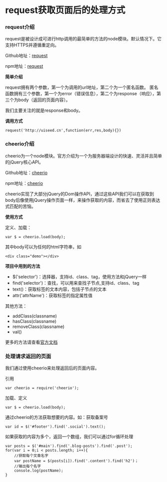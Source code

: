 # request获取页面后的处理方式

### request介绍
request是被设计成可进行http调用的最简单的方法的node模块。默认情况下。它支持HTTPS并遵循重定向。

Github地址：[request](https://github.com/request/request)

npm地址：[request](https://www.npmjs.com/package/request)

**简单介绍**

request拥有两个参数，第一个为调用的url地址，第二个为一个匿名函数。
匿名函数拥有三个参数，第一个为error（错误信息），第二个为response（响应），第三个为body（返回的页面内容）。

我们主要关注的就是response和body。

**调用方式**
```
request('http://uiseed.cn',function(err,res,body){})
```

### cheerio介绍
cheerio为一个node模块。官方介绍为一个为服务器端设计的快速、灵活并且简单的jQuery核心API。

Github地址：[cheerio](https://github.com/cheeriojs/cheerio)

npm地址：[cheerio](https://www.npmjs.com/package/cheerio)

cheerio实现了大部分jQuery的Dom操作API，通过这些API我们可以在获取到body后像使用jQuery操作页面一样，来操作获取的内容，而省去了使用正则表达式匹配的苦恼。

**使用方式**

定义、加载：
```
var $ = cheerio.load(body);
```
其中body可以为任何的html字符串，如
```
<div class="demo"></div>
```
**项目中用到的方法**
+ $('selector')：选择器，支持id、class、tag，使用方法和jQuery一样
+ find('selector')：查找，可以用来查找子节点,支持id、class、tag
+ text()：获取标签的文本内容，包括子节点的文本
+ attr('attrName')：获取标签的指定属性值

其他方法：
+ addClass(classname)
+ hasClass(classname)
+ removeClass(classname)
+ val()

更多的方法请查看[官方文档](https://github.com/cheeriojs/cheerio)

### 处理请求返回的页面
我们通过使用cheerio来处理返回后的页面内容。

引用
```
var cheerio = require('cheerio');
```
加载、定义
```
var $ = cheerio.load(body);
```
通过cheerio的方法获取想要的内容。如：获取备案号
```
var id = $('#footer').find('.social').text();
```
如果获取的内容为多个，返回一个数组，我们可以通过for循环处理
```
var posts = $('#main').find('.blog-posts').find('.post');
for(var i = 0;i < posts.length; i++){
	//获取每个文章名字
	var postName = $(posts[i]).find('.content').find('h2')；
    //输出每个名字
    console.log(postName);
}
```
